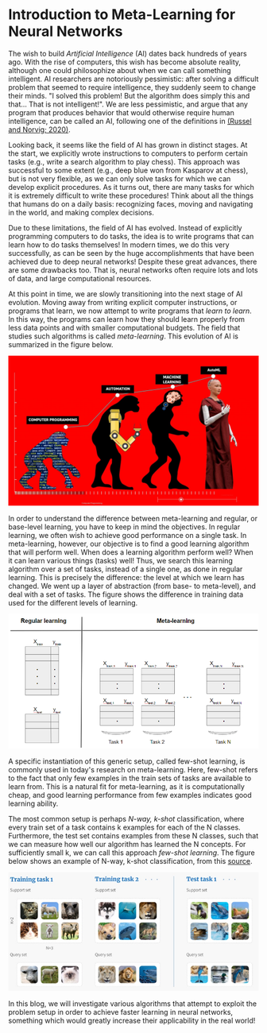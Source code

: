 <title>AI Blog</title>

# Introduction to Meta-Learning for Neural Networks

The wish to build *Artificial Intelligence* (AI) dates back hundreds of years ago. With the rise of computers, this wish has become absolute reality, although one could philosophize about when we can call something intelligent. AI researchers are notoriously pessimistic: after solving a difficult problem that seemed to require intelligence, they suddenly seem to change their minds. "I solved this problem! But the algorithm does simply this and that... That is not intelligent!". We are less pessimistic, and argue that any program that produces behavior that would otherwise require human intelligence, can be called an AI, following one of the definitions in [(Russel and Norvig; 2020)](http://aima.cs.berkeley.edu/).

Looking back, it seems like the field of AI has grown in distinct stages. At the start, we explicitly wrote instructions to computers to perform certain tasks (e.g., write a search algorithm to play chess). This approach was successful to some extent (e.g., deep blue won from Kasparov at chess), but is not very flexible, as we can only solve tasks for which we can develop explicit procedures. As it turns out, there are many tasks for which it is extremely difficult to write these procedures! Think about all the things that humans do on a daily basis: recognizing faces, moving and navigating in the world, and making complex decisions. 

Due to these limitations, the field of AI has evolved. Instead of explicitly programming computers to do tasks, the idea is to write programs that can learn how to do tasks themselves! In modern times, we do this very successfully, as can be seen by the huge accomplishments that have been achieved due to deep neural networks! Despite these great advances, there are some drawbacks too. That is, neural networks often require lots and lots of data, and large computational resources. 

At this point in time, we are slowly transitioning into the next stage of AI evolution. Moving away from writing explicit computer instructions, or programs that learn, we now attempt to write programs that *learn to learn*. In this way, the programs can learn how they should learn properly from less data points and with smaller computational budgets. The field that studies such algorithms is called *meta-learning*. This evolution of AI is summarized in the figure below. 

![Evolution of AI displayed in a figure. First there was computer programming. Second, we went over to automating tasks by explicitly programming computers. Third, we moved into the field of machine learning, where we program computers to learn tasks. Fourth, which is taking place now, we are moving to autoML techniques, where we program computers to learn how to learn.](evolutionAI.jpg)



In order to understand the difference between meta-learning and regular, or base-level learning, you have to keep in mind the objectives. In regular learning, we often wish to achieve good performance on a single task. In meta-learning, however, our objective is to find a good learning algorithm that will perform well. When does a learning algorithm perform well? When it can learn various things (tasks) well! Thus, we search this learning algorithm over a set of tasks, instead of a single one, as done in regular learning. This is precisely the difference: the level at which we learn has changed. We went up a layer of abstraction (from base- to meta-level), and deal with a set of tasks. The figure shows the difference in training data used for the different levels of learning. 

![Image displaying the difference between regular learning and meta-learning. Regular learning is performed on a single dataset, whereas meta-learning often happens across different datasets, because we optimize our learning process, instead of performance on a single task.](MLimage.png)

A specific instantiation of this generic setup, called few-shot learning, is commonly used in today's research on meta-learning. Here, few-shot refers to the fact that only few examples in the train sets of tasks are available to learn from. This is a natural fit for meta-learning, as it is computationally cheap, and good learning performance from few examples indicates good learning ability. 

The most common setup is perhaps *N-way, k-shot* classification, where every train set of a task contains k examples for each of the N classes. Furthermore, the test set contains examples from these N classes, such that we can measure how well our algorithm has learned the N concepts. 
For sufficiently small k, we can call this approach *few-shot learning*. The figure below shows an example of N-way, k-shot classification, from this [source](https://www.borealisai.com/en/blog/tutorial-2-few-shot-learning-and-meta-learning-i/).

![Image that shows example N-way, k-shot tasks. In every task, the training set consist of k examples for each of the N classes. The test set of a task contains examples selected from the same N classes.](fewshot.jpg)

In this blog, we will investigate various algorithms that attempt to exploit the problem setup in order to achieve faster learning in neural networks, something which would greatly increase their applicability in the real world!

